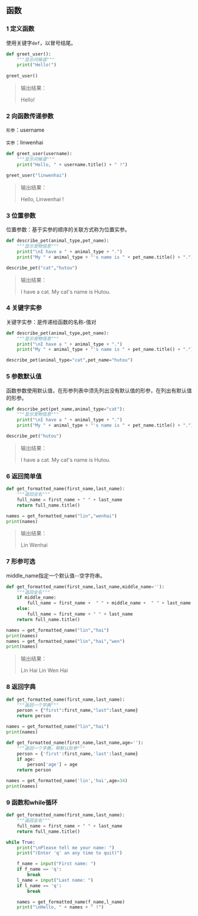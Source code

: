 ## 函数

### 1 定义函数

使用关键字`def`，以冒号结尾。

```python
def greet_user():
    """显示问候语"""
    print("Hello!")
    
greet_user()
```

>输出结果：
>
>Hello!



### 2 向函数传递参数

`形参`：username

`实参`：linwenhai

```python
def greet_user(username):
    """显示问候语"""
    print("Hello, " + username.title() + " !")

greet_user("linwenhai")
```

>输出结果：
>
>Hello, Linwenhai !



### 3 位置参数

位置参数：基于实参的顺序的关联方式称为位置实参。

```python
def describe_pet(animal_type,pet_name):
    """显示宠物信息"""
    print("\nI have a " + animal_type + ".")
    print("My " + animal_type + "'s name is " + pet_name.title() + ".")

describe_pet("cat","hutou")
```

>输出结果：
>
>I have a cat.
>My cat's name is Hutou.



### 4 关键字实参

关键字实参：是传递给函数的名称-值对

```python
def describe_pet(animal_type,pet_name):
    """显示宠物信息"""
    print("\nI have a " + animal_type + ".")
    print("My " + animal_type + "'s name is " + pet_name.title() + ".")

describe_pet(animal_type="cat",pet_name="hutou")
```



### 5 参数默认值

函数参数使用默认值，在形参列表中须先列出没有默认值的形参，在列出有默认值的形参。

```python
def describe_pet(pet_name,animal_type="cat"):
    """显示宠物信息"""
    print("\nI have a " + animal_type + ".")
    print("My " + animal_type + "'s name is " + pet_name.title() + ".")

describe_pet("hutou")
```

>输出结果：
>
>I have a cat.
>My cat's name is Hutou.



### 6 返回简单值

```python
def get_formatted_name(first_name,last_name):
    """返回全名"""
    full_name = first_name + " " + last_name
    return full_name.title()

names = get_formatted_name("lin","wenhai")
print(names)
```

>输出结果：
>
>Lin Wenhai



### 7 形参可选

middle_name指定一个默认值--空字符串。

```python
def get_formatted_name(first_name,last_name,middle_name=''):
    """返回全名"""
    if middle_name:
        full_name = first_name +  " " + middle_name +  " " + last_name
    else:
        full_name = first_name + " " + last_name
    return full_name.title()

names = get_formatted_name("lin","hai")
print(names)
names = get_formatted_name("lin","hai","wen")
print(names)
```

>输出结果：
>
>Lin Hai
>Lin Wen Hai



### 8 返回字典

```python
def get_formatted_name(first_name,last_name):
    """返回一个字典"""
    person = {"first":first_name,"last":last_name}
    return person

names = get_formatted_name("lin","hai")
print(names)
```



```python
def get_formatted_name(first_name,last_name,age=''):
    """返回一个字典，带默认形参"""
    person = {'first':first_name,'last':last_name}
    if age:
        person['age'] = age
    return person

names = get_formatted_name('lin','hai',age=34)
print(names)
```



### 9 函数和while循环

```python
def get_formatted_name(first_name,last_name):
    """返回全名"""
    full_name = first_name + " " + last_name
    return full_name.title()

while True:
    print("\nPlease tell me your name: ")
    print("(Enter 'q' an any time to quit)")

    f_name = input("First name: ")
    if f_name == 'q':
        break
    l_name = input("Last name: ")
    if l_name == 'q':
        break

    names = get_formatted_name(f_name,l_name)
    print("\nHello, " + names + " !")
```













